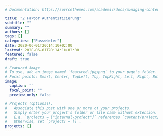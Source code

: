 ```yaml
---
# Documentation: https://sourcethemes.com/academic/docs/managing-content/

title: "2 Faktor Authentifizierung"
subtitle: ""
summary: ""
authors: []
tags: []
categories: ["Passwörter"]
date: 2020-06-01T20:14:10+02:00
lastmod: 2020-06-01T20:14:10+02:00
featured: false
draft: true

# Featured image
# To use, add an image named `featured.jpg/png` to your page's folder.
# Focal points: Smart, Center, TopLeft, Top, TopRight, Left, Right, BottomLeft, Bottom, BottomRight.
image:
  caption: ""
  focal_point: ""
  preview_only: false

# Projects (optional).
#   Associate this post with one or more of your projects.
#   Simply enter your project's folder or file name without extension.
#   E.g. `projects = ["internal-project"]` references `content/project/deep-learning/index.md`.
#   Otherwise, set `projects = []`.
projects: []
---
```

<!--more-->